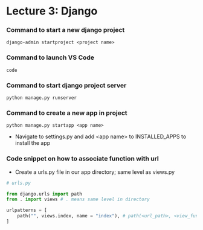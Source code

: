# Lecture 3: Django

### Command to start a new django project
```
django-admin startproject <project name>
```

### Command to launch VS Code
```
code
```

### Command to start django project server
```
python manage.py runserver
```

### Command to create a new app in project
```
python manage.py startapp <app name>
```
- Navigate to settings.py and add \<app name> to INSTALLED_APPS to install the app

### Code snippet on how to associate function with url
- Create a urls.py file in our app directory; same level as views.py
```python
# urls.py

from django.urls import path
from . import views # . means same level in directory

urlpatterns = [
    path("", views.index, name = "index"), # path(<url_path>, <view_function>, <url name>)
]
```